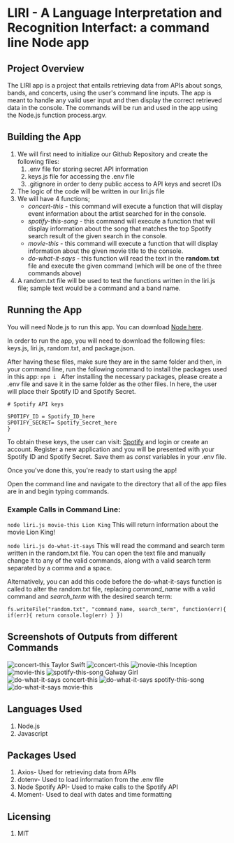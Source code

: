 # LIRI - A Language Interpretation and Recognition Interfact: a command line Node app 

## Project Overview
The LIRI app is a project that entails retrieving data from APIs about songs, bands, and concerts, using the user's command line inputs.
The app is meant to handle any valid user input and then display the correct retrieved data in the console. The commands will be run and used in the app using the Node.js function process.argv.

## Building the App
1. We will first need to initialize our Github Repository and create the following files:
    1. .env file for storing secret API information
    2. keys.js file for accessing the .env file
    3. .gitignore in order to deny public access to API keys and secret IDs
2. The logic of the code will be written in our liri.js file
3. We will have 4 functions;
    - *concert-this* - this command will execute a function that will display event information about the artist searched for in the console.
    - *spotify-this-song* - this command will execute a function that will display information about the song that matches the top Spotify search result of the given search in the console.
    - *movie-this* - this command will execute a function that will display information about the given movie title to the console.
    - *do-what-it-says* - this function will read the text in the **random.txt** file and execute the given command (which will be one of the three commands above) 
4. A random.txt file will be used to test the functions written in the liri.js file; sample text would be a command and a band name.

## Running the App
You will need Node.js to run this app. You can download [Node here](https://nodejs.org/en/download/).

In order to run the app, you will need to download the following files: keys.js, liri.js, random.txt, and package.json.

After having these files, make sure they are in the same folder and then, in your command line, run the following command to install the packages used in this app:
`
npm i 
`
After installing the necessary packages, please create a .env file and save it in the same folder as the other files. In here, the user will place their Spotify ID and Spotify Secret.

```js{
# Spotify API keys

SPOTIFY_ID = Spotify_ID_here
SPOTIFY_SECRET= Spotify_Secret_here
}
```

To obtain these keys, the user can visit:
[Spotify](https://developer.spotify.com/my-applications/#!/) and login or create an account. Register a new application and you will be presented with your Spotify ID and Spotify Secret. Save them as *const* variables in your .env file.

Once you've done this, you're ready to start using the app!

Open the command line and navigate to the directory that all of the app files are in and begin typing commands. 

### Example Calls in Command Line: 
`
node liri.js movie-this Lion King
`
This will return information about the movie Lion King!

`
node liri.js do-what-it-says
`
This will read the command and search term written in the random.txt file. You can open the text file and manually change it to any of the valid commands, along with a valid search term separated by a comma and a space. 

Alternatively, you can add this code before the do-what-it-says function is called to alter the random.txt file, replacing *command_name* with a valid command and *search_term* with the desired search term:

`
fs.writeFile("random.txt", "command_name, search_term", function(err){
    if(err){
       return console.log(err)
    }
})
`
## Screenshots of Outputs from different Commands

![concert-this Taylor Swift](/images/concert-ts.jpg)
![concert-this](/images/concert-no-show.jpg)
![movie-this Inception](/images/movie-inception.jpg)
![movie-this](/images/movie-none.jpg)
![spotify-this-song Galway Girl](/images/song-gg.jpg)
![do-what-it-says concert-this](/images/do-it-concert.jpg)
![do-what-it-says spotify-this-song](/images/do-it-song.jpg)
![do-what-it-says movie-this](/images/do-it-movie.jpg)

## Languages Used
1. Node.js
2. Javascript

## Packages Used
1. Axios- Used for retrieving data from APIs
2. dotenv- Used to load information from the .env file
3. Node Spotify API- Used to make calls to the Spotify API
4. Moment- Used to deal with dates and time formatting

## Licensing
1. MIT
